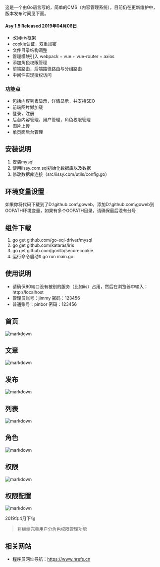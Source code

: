 这是一个由Go语言写的，简单的CMS（内容管理系统），目前仍在更新维护中，版本发布时间见下面。

#### Asy 1.5 Released 2019年04月06日
+ 改用iris框架
+ cookie认证，双重加密
+ 文件目录结构调整
+ 管理模块引入 webpack + vue + vue-router + axios
+ 添加角色权限管理
+ 前端路由，后端路径路由与分组路由
+ 中间件实现授权访问

### 功能点
+ 包括内容列表显示，详情显示，并支持SEO
+ 前端图片懒加载
+ 登录，注册
+ 后台内容管理，用户管理，角色权限管理
+ 图片上传
+ 单页面后台管理

## 安装说明
1. 安装mysql
2. 使用iissy.com.sql初始化数据库以及数据
3. 修改数据库连接（src/iissy.com/utils/config.go）

## 环境变量设置
如果你将代码下载到了D:\github.com\goweb，添加D:\github.com\goweb到GOPATH环境变量，如果有多个GOPATH目录，请确保最后没有分号

## 组件下载
1. go get github.com/go-sql-driver/mysql
2. go get github.com/kataras/iris
3. go get github.com/gorilla/securecookie
4. 运行命令启动# go run main.go

## 使用说明
+ 请确保80端口没有被别的服务（比如iis）占用，然后在浏览器中输入：http://localhost
+ 管理员账号：jimmy 密码：123456
+ 普通账号：pinbor 密码：123456

## 首页
![markdown](https://github.com/iissy/goweb/blob/master/public/home.png "首页图片")

## 文章
![markdown](https://github.com/iissy/goweb/blob/master/public/art.png "文章图片")

## 发布
![markdown](https://github.com/iissy/goweb/blob/master/public/add.png "发布图片")

## 列表
![markdown](https://github.com/iissy/goweb/blob/master/public/list.png "列表图片")

## 角色
![markdown](https://github.com/iissy/goweb/blob/master/public/role.png "角色图片")

## 权限
![markdown](https://github.com/iissy/goweb/blob/master/public/fun.png "权限图片")

## 权限配置
![markdown](https://github.com/iissy/goweb/blob/master/public/map.png "权限配置图片")

2019年4月下旬

> 将继续完善用户分角色权限管理功能

## 相关网站
+ 程序员网址导航：https://www.hrefs.cn
